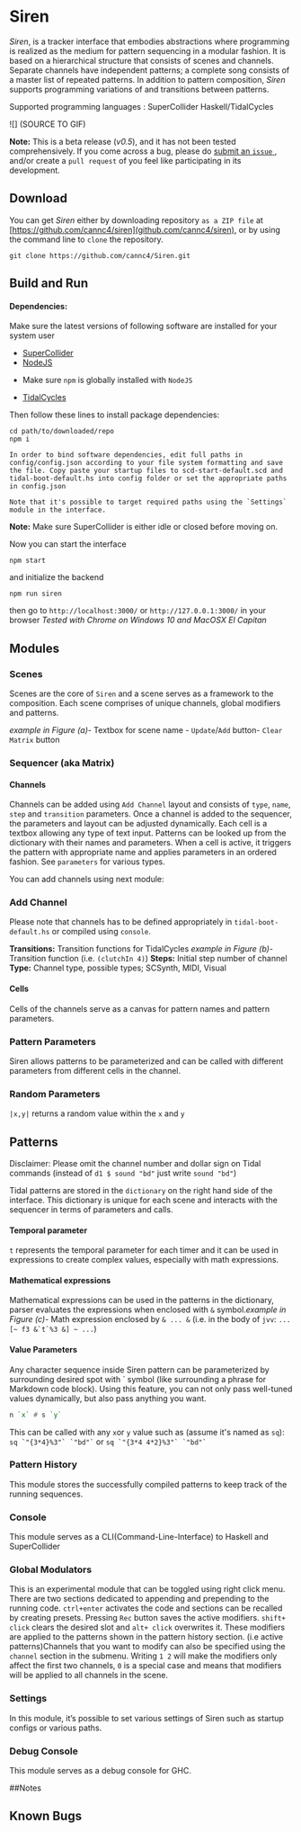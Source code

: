 # Siren
*Siren*, is a tracker interface that embodies abstractions where programming is realized as the medium for pattern sequencing in a modular fashion. It is based on a hierarchical structure that consists of scenes and channels. Separate channels have independent patterns; a complete song consists of a master list of repeated patterns. In addition to pattern composition, *Siren* supports programming variations of and transitions between patterns. 


Supported programming languages : 
SuperCollider
Haskell/TidalCycles

 ![] (SOURCE TO GIF)

**Note:** This is a beta release (*v0.5*), and it has not been tested comprehensively. If you come across a bug, please do [submit an `issue` ](https://github.com/cannc4/Siren/issues/new), and/or create a `pull request` of you feel like participating in its development.

## Download
You can get *Siren* either by downloading repository `as a ZIP file` at [https://github.com/cannc4/siren](github.com/cannc4/siren), or by using the command line to `clone` the repository.

```shell
git clone https://github.com/cannc4/Siren.git
```

## Build and Run
#### Dependencies:
Make sure the latest versions of following software are installed for your system user
- [SuperCollider](http://supercollider.github.io/download.html)
- [NodeJS](https://nodejs.org/en/download/) 
+ Make sure `npm` is globally installed with `NodeJS`
- [TidalCycles](https://tidalcycles.org/getting_started.html)

Then follow these lines to install package dependencies:
```shell
cd path/to/downloaded/repo
npm i
```


```
In order to bind software dependencies, edit full paths in config/config.json according to your file system formatting and save the file. Copy paste your startup files to scd-start-default.scd and tidal-boot-default.hs into config folder or set the appropriate paths in config.json

Note that it's possible to target required paths using the `Settings` module in the interface.
```



**Note:** Make sure SuperCollider is either idle or closed before moving on.

Now you can start the interface
```shell
npm start
```
and initialize the backend

```shell
npm run siren
```

then go to `http://localhost:3000/` or `http://127.0.0.1:3000/` in your browser
*Tested with Chrome on Windows 10 and MacOSX El Capitan*

## Modules

### Scenes

Scenes are the core of `Siren` and a scene serves as a framework to the composition. Each scene comprises of unique channels, global modifiers and patterns. 

*example in Figure (a)*- Textbox for scene name - `Update`/`Add` button- `Clear Matrix` button


### Sequencer (aka Matrix) 
#### Channels

Channels can be added using `Add Channel` layout and consists of `type`, `name`, `step` and `transition` parameters. Once a channel is added to the sequencer, the parameters and layout can be adjusted dynamically.  Each cell is a textbox allowing any type of text input. Patterns can be looked up from the dictionary with their names and parameters. When a cell is active, it triggers the pattern with appropriate name and applies parameters in an ordered fashion.  See `parameters` for various types.

You can add channels using next module:

### Add Channel
Please note that channels has to be defined appropriately in `tidal-boot-default.hs` or compiled using `console`.

**Transitions:** Transition functions for TidalCycles
*example in Figure (b)*- Transition function (i.e. `(clutchIn 4)`)
**Steps:** Initial step number of channel
**Type:** Channel type, possible types; SCSynth, MIDI, Visual

#### Cells
Cells of the channels serve as a canvas for pattern names and pattern parameters.

### Pattern Parameters

Siren allows patterns to be parameterized and can be called with different parameters from different cells in the channel. 

### Random Parameters
`|x,y|` returns a random value within the `x` and `y` 

## Patterns
Disclaimer: Please omit the channel number and dollar sign on Tidal commands (instead of `d1 $ sound "bd"` just write `sound "bd"`)

Tidal patterns are stored in the `dictionary` on the right hand side of the interface. This dictionary is unique for each scene and interacts with the sequencer in terms of parameters and calls.

#### Temporal parameter 
 `t`  represents the temporal parameter for each timer and it can be used in expressions to create complex values, especially with math expressions.

#### Mathematical expressions 
Mathematical expressions can be used in the patterns in the dictionary, parser evaluates the expressions when enclosed with `&` symbol.*example in Figure (c)*- Math expression enclosed by `& ... &` (i.e. in the body of `jvv`: ```... [~ f3 &`t`%3 &] ~ ...```)


#### Value Parameters
Any character sequence inside Siren pattern can be parameterized by surrounding desired spot with \` symbol (like surrounding a phrase for Markdown code block). Using this feature, you can not only pass well-tuned values dynamically, but also pass anything you want.

```haskell
n `x` # s `y` 
```
This can be called with any `x`or  `y` value such as (assume it's named as `sq`):
``` sq `"{3*4}%3"` `"bd"` ``` 
or
``` sq `"{3*4 4*2}%3"` `"bd"` ``` 

### Pattern History
This module stores the successfully compiled patterns to keep track of the running sequences.

### Console
This module serves as a CLI(Command-Line-Interface) to Haskell and SuperCollider 

### Global Modulators

This is an experimental module that can be toggled using right click menu. There are two sections dedicated to appending and prepending to the running code. `ctrl+enter` activates the code and sections can be recalled by creating presets. Pressing `Rec` button saves the active modifiers. `shift+ click` clears the desired slot and `alt+ click` overwrites it. These modifiers are applied to the patterns shown in the pattern history section. (i.e active patterns)Channels that you want to modify can also be specified using the `channel` section in the submenu. Writing `1 2` will make the modifiers only affect the first two channels, `0` is a special case and means that modifiers will be applied to all channels in the scene.

### Settings
In this module, it’s possible to set various settings of Siren such as startup configs or various paths.

### Debug Console
This module serves as a debug console for GHC. 

##Notes

## Known Bugs



